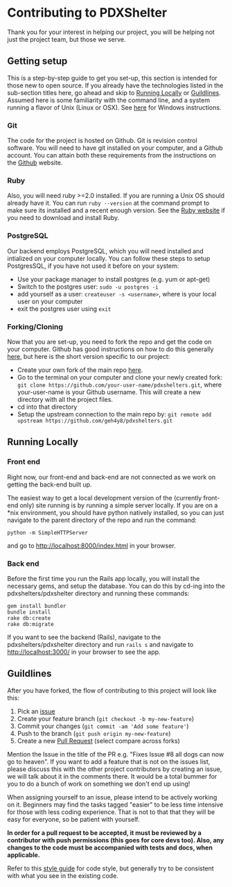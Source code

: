Contributing to PDXShelter
==========================

Thank you for your interest in helping our project, you will be helping not just the project team, but those we serve.

Getting setup
--------------

This is a step-by-step guide to get you set-up, this section is intended for those new to open source. If you already have the technologies listed in the sub-section titles here, go ahead and skip to <a href="#Running Locally">Running Locally</a> or <a href="#Guildlines">Guildlines</a>. Assumed here is some familiarity with the command line, and a system running a flavor of Unix (Linux or OSX). See [here](windows.md) for Windows instructions.

### Git
The code for the project is hosted on Github. Git is revision control software. You will need to have git installed on your computer, and a Github account. You can attain both these requirements from the instructions on the [Github](https://github.com) website.

### Ruby
Also, you will need ruby >=2.0 installed. If you are running a Unix OS should already have it. You can run `ruby --version` at the command prompt to make sure its installed and a recent enough version. See the [Ruby website](https://www.ruby-lang.org/en/downloads/) if you need to download and install Ruby.

### PostgreSQL
Our backend employs PostgreSQL, which you will need installed and intialized on your computer locally. You can follow these steps to setup PostgresSQL, if you have not used it before on your system:

* Use your package manager to install postgres (e.g. yum or apt-get)
* Switch to the postgres user: `sudo -u postgres -i`
* add yourself as a user: `createuser -s <username>`, where <username> is your local user on your computer
* exit the postgres user using `exit`

### Forking/Cloning
Now that you are set-up, you need to fork the repo and get the code on your computer. Github has good instructions on how to do this generally [here](https://help.github.com/articles/fork-a-repo/), but here is the short version specific to our project:
* Create your own fork of the main repo [here](https://github.com/geh4y8/pdxshelters/fork).
* Go to the terminal on your computer and clone your newly created fork: `git clone https://github.com/your-user-name/pdxshelters.git`, where your-user-name is your Github username. This will create a new directory with all the project files.
* cd into that directory
* Setup the upstream connection to the main repo by: `git remote add upstream https://github.com/geh4y8/pdxshelters.git`


Running Locally
----------------
### Front end

Right now, our front-end and back-end are not connected as we work on getting the back-end built up.

The easiest way to get a local development version of the (currently front-end only) site running is by running a simple server locally. If you are on a *nix environment, you should have python natively installed, so you can just navigate to the parent directory of the repo and run the command: 

`python -m SimpleHTTPServer`

and go to [http://localhost:8000/index.html](http://localhost:8000/index.html) in your browser.

### Back end

Before the first time you run the Rails app locally, you will install the necessary gems, and setup the database. You can do this by cd-ing into the pdxshelters/pdxshelter directory and running these commands:

    gem install bundler
    bundle install
    rake db:create
    rake db:migrate

If you want to see the backend (Rails), navigate to the pdxshelters/pdxshelter directory and run `rails s` and navigate to [http://localhost:3000/](http://localhost:3000/) in your browser to see the app.

Guildlines
-----------

After you have forked, the flow of contributing to this project will look like this:

1. Pick an [issue](https://github.com/geh4y8/pdxshelters/issues)
3. Create your feature branch (`git checkout -b my-new-feature`)
4. Commit your changes (`git commit -am 'Add some feature'`)
5. Push to the branch (`git push origin my-new-feature`)
6. Create a new [Pull Request](https://github.com/geh4y8/pdxshelters/compare) (select compare across forks)

Mention the Issue in the title of the PR e.g. "Fixes Issue #8 all dogs can now go to heaven". If you want to add a feature that is not on the issues list, please discuss this with the other project contributers by creating an issue, we will talk about it in the comments there. It would be a total bummer for you to do a bunch of work on something we don't end up using!

When assigning yourself to an issue, please intend to be actively working on it. Beginners may find the tasks tagged "easier" to be less time intensive for those with less coding experience. That is not to that that they will be easy for everyone, so be patient with yourself.

**In order for a pull request to be accepted, it must be reviewed by a contributor with push permissions (this goes for core devs too). Also, any changes to the code must be accompanied with tests and docs, when applicable.**

Refer to this [style guide](https://github.com/styleguide/ruby) for code style, but generally try to be consistent with what you see in the existing code.